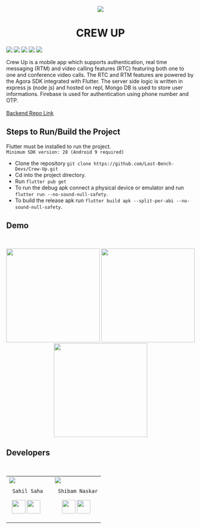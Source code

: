<p align="center">
  <img src="https://user-images.githubusercontent.com/35343652/125993490-0be5367a-4cd8-414c-8d50-bba13bcb9e30.png" />
  <br/>
  <h1 align="center">CREW UP</h1>
</p>
<p>
<img src="https://img.shields.io/badge/Flutter-02569B?style=for-the-badge&logo=flutter&logoColor=white"/>
  <img src="https://img.shields.io/badge/Node.js-339933?style=for-the-badge&logo=nodedotjs&logoColor=white"/>
  <img src="https://img.shields.io/badge/firebase-ffca28?style=for-the-badge&logo=firebase&logoColor=black"/>
  <img src="https://img.shields.io/badge/MongoDB-4EA94B?style=for-the-badge&logo=mongodb&logoColor=white"/>
  <img src="https://img.shields.io/badge/Agora-02569B?style=for-the-badge&logo=circle&logoColor=white"/>
</p>
Crew Up is a mobile app which supports authentication, real time messaging (RTM) and video calling features (RTC) featuring both one to one and conference video calls. The RTC and RTM features are powered by the Agora SDK integrated with Flutter. The server side logic is written in express js (node js) and hosted on repl, Mongo DB is used to store user informations. Firebase is used for authentication using phone number and OTP.
<br/><br/>
<a href="https://github.com/Last-Bench-Devs/Crew-Up-Backend">Backend Repo Link</a>

## Steps to Run/Build the Project
Flutter must be installed to run the project.
<br/>
`Minimum SDK version: 28 (Android 9 required)`
- Clone the repository
 `git clone https://github.com/Last-Bench-Devs/Crew-Up.git`
- Cd into the project directory.
- Run `flutter pub get`
- To run the debug apk connect a physical device or emulator and run `flutter run --no-sound-null-safety`.
- To build the release apk run `flutter build apk --split-per-abi --no-sound-null-safety`.

## Demo
<br/>
<p align="center">
<img width="250" src="https://user-images.githubusercontent.com/35343652/125999299-e89b61ce-426e-4a36-8076-c9539f318e2c.gif"/>
 <img width="250" src="https://user-images.githubusercontent.com/35343652/125999461-a5f01d64-04fa-4309-be05-772fb86ab60e.gif"/>
<img width="250" src="https://user-images.githubusercontent.com/35343652/126033722-15eb589e-42b6-4b19-a481-df93c9cafa35.gif"/>
</p>

## Developers
<br/>
<table align="center">
<tr>


<td>
     <img src="https://avatars.githubusercontent.com/u/35343652?v=4&s=150"/>

     Sahil Saha

<p align="center">
<a href = "https://github.com/sahilsaha7773"><img src = "http://www.iconninja.com/files/241/825/211/round-collaboration-social-github-code-circle-network-icon.svg" width="36" height = "36"/></a>
<a href = "https://www.linkedin.com/in/sahil-saha-76478516b/"><img src = "http://www.iconninja.com/files/863/607/751/network-linkedin-social-connection-circular-circle-media-icon.svg" width="36" height="36"/></a>
</p>
  <td><p>       </p></td>
</td>
  <td>
     <img src="https://avatars.githubusercontent.com/u/39475600?v=4&s=150"/>

     Shibam Naskar

<p align="center">
<a href = "https://github.com/shibam-naskar"><img src = "http://www.iconninja.com/files/241/825/211/round-collaboration-social-github-code-circle-network-icon.svg" width="36" height = "36"/></a>
<a href = "https://www.linkedin.com/in/shibam-naskar-601433203/"><img src = "http://www.iconninja.com/files/863/607/751/network-linkedin-social-connection-circular-circle-media-icon.svg" width="36" height="36"/></a>
</p>
</td>



</tr>
 </table>


